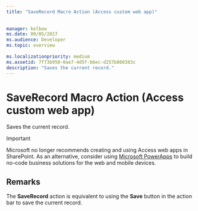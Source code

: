 ```yaml
---
title: "SaveRecord Macro Action (Access custom web app)"
 
 
manager: kelbow
ms.date: 09/05/2017
ms.audience: Developer
ms.topic: overview
  
ms.localizationpriority: medium
ms.assetid: 7f73b950-0ae7-4d5f-b6ec-d257b860383c
description: "Saves the current record."
---
```


# SaveRecord Macro Action (Access custom web app)

Saves the current record.
  
> [!IMPORTANT]
> Microsoft no longer recommends creating and using Access web apps in SharePoint. As an alternative, consider using [Microsoft PowerApps](https://powerapps.microsoft.com/) to build no-code business solutions for the web and mobile devices. 
  
## Remarks

The **SaveRecord** action is equivalent to using the **Save** button in the action bar to save the current record. 
  

